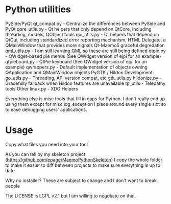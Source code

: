 Python utilities
======================

PySide/PyQt
	qt_compat.py - Centralize the differences between PySide and PyQt
	qore_utils.py - Qt helpers that only depend on QtCore, including threading, models, QObject tools
	qui_utils.py - Qt helpers that depend on QtGui, including standardized error reporting mechanism, HTML Delegate, a QMainWindow that provides more signals Qt-Maemo5 graceful degredation
	qml_utils.py - I am still learning QML so these are still being defined
	qtpie.py - QWidget-based pie menus (See QWidget version of ejpi for an example)
	qtpieboard.py - QtPie keyboard (See QWidget version of ejpi for an example)
	qwrappers.py - Default implementation of objects owning QApplication and QMainWindow objects
PyGTK / Hildon Development:
	go_utils.py - Threading, API version compat, etc
	gtk_utils.py
	hildonize.py - Gracefully fallback when Hildon features are unavailable
	tp_utils - Telepathy tools
Other
	linux.py - XDG Helpers

Everything else is misc tools that fill in gaps for Python.  I don't really end up using them except for misc.log_exception I place around every single slot so to ease debugging users' applications.

Usage
======================
Copy what files you need into your tool

As you can tell by my skeleton project (https://github.com/epage/MaemoPythonSkeleton) I copy the whole folder to make it easier to diff between projects to make sure everything is up to date.

Why no installer?  These are subject to change and I don't want to break people

The LICENSE is LGPL v2.1 but I am willing to negotiate on that.

